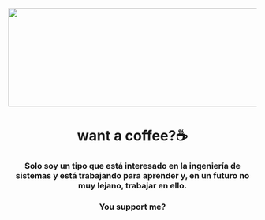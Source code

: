 <div id="header" align="center">
  <img src="https://media.giphy.com/media/xUPGGDNsLvqsBOhuU0/giphy.gif" width="800" height="200">
    <h1 align="center">want a coffee?☕</h1>
    <h3 align="center">Solo soy un tipo que está interesado en la ingeniería de sistemas y está trabajando para aprender y, en un futuro no muy lejano, trabajar en ello.</h3>
    <h3 align="center">You support me?</h3>
</div>
